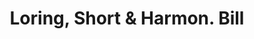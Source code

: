 ---
doi: 10.7916/D8Z6212V
date_other: '1890'
date_other_textual: 1890-1899
form: printed ephemera
genre:
- Invoices
name:
- Loring, Short & Harmon
object_in_context_url: https://biggert.cul.columbia.edu/items/view/ave_biggert_00587
subject_hierarchical_geographic:
- Portland, Maine, United States
subject_name:
- Loring, Short & Harmon
title: Loring, Short & Harmon. Bill
sort_title: Loring, Short & Harmon. Bill
call_number: ave_biggert_00587
coordinates:
- 43.666666666666664,-70.26666666666667
pid: ave_biggert_00587
identifiers: ave_biggert_00587
thumbnail: https://derivativo-1.library.columbia.edu/iiif/2/ldpd:343603/full/!256,256/0/native.jpg
permalink: "/items/ave_biggert_00587/"
layout: iiif-image-page
---